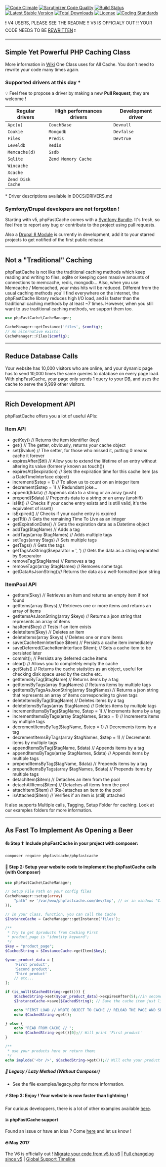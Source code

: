 [![Code Climate](https://codeclimate.com/github/PHPSocialNetwork/phpfastcache/badges/gpa.svg)](https://codeclimate.com/github/PHPSocialNetwork/phpfastcache) [![Scrutinizer Code Quality](https://scrutinizer-ci.com/g/PHPSocialNetwork/phpfastcache/badges/quality-score.png?b=v5)](https://scrutinizer-ci.com/g/PHPSocialNetwork/phpfastcache/?branch=v5) [![Build Status](https://travis-ci.org/PHPSocialNetwork/phpfastcache.svg?branch=v5)](https://travis-ci.org/PHPSocialNetwork/phpfastcache) [![Latest Stable Version](http://img.shields.io/packagist/v/phpfastcache/phpfastcache.svg)](https://packagist.org/packages/phpfastcache/phpfastcache) [![Total Downloads](http://img.shields.io/packagist/dt/phpfastcache/phpfastcache.svg)](https://packagist.org/packages/phpfastcache/phpfastcache) [![License](https://img.shields.io/packagist/l/phpfastcache/phpfastcache.svg)](https://packagist.org/packages/phpfastcache/phpfastcache) [![Coding Standards](https://img.shields.io/badge/CI-PSR6-orange.svg)](https://github.com/php-fig/cache)

:exclamation: V4 USERS, PLEASE SEE THE README !! V5 IS OFFICIALY OUT !! YOUR CODE NEEDS TO BE [REWRITTEN](https://github.com/PHPSocialNetwork/phpfastcache/wiki/%5BV4%5D-Migrating-your-code-to-the-V5) :exclamation:

---------------------------
Simple Yet Powerful PHP Caching Class
---------------------------
More information in [Wiki](https://github.com/PHPSocialNetwork/phpfastcache/wiki)
One Class uses for All Cache. You don't need to rewrite your code many times again.


### Supported drivers at this day *
:bulb: Feel free to propose a driver by making a new **Pull Request**, they are welcome !

|   Regular drivers  | High performances drivers | Development driver |
|--------------------|---------------------------|--------------------|
|  `Apc(u)`          | `CouchBase`               | `Devnull`          |
|  `Cookie`          | `Mongodb`                 | `Devfalse`         |
|  `Files`           | `Predis`                  | `Devtrue`          |
|  `Leveldb`         | `Redis`                   |                    |
|  `Memcache(d)`     | `Ssdb`                    |                    |
|  `Sqlite`          | `Zend Memory Cache`       |                    |
|  `Wincache`        |                           |                    |
|  `Xcache`          |                           |                    |
|  `Zend Disk Cache` |                           |                    |

\* Driver descriptions available in DOCS/DRIVERS.md

### Symfony/Drupal developers are not forgotten !
Starting with v5, phpFastCache comes with a [Symfony Bundle](https://github.com/PHPSocialNetwork/phpfastcache-bundle).
It's fresh, so feel free to report any bug or contribute to the project using pull requests.

Also a [Drupal 8 Module](https://github.com/PHPSocialNetwork/phpfastcache-drupal) is currently in development, add it to your starred projects to get notified of the first public release. 


---------------------------
Not a "Traditional" Caching
---------------------------
phpFastCache is not like the traditional caching methods which keep reading and writing to files, sqlite or keeping open massive amounts of connections to memcache, redis, mongodb... Also, when you use Memcache / Memcached, your miss hits will be reduced.
Different from the usual caching methods you'll find everywhere on the internet, the phpFastCache library reduces high I/O load, and is faster than the traditional caching methods by at least ~7 times.
However, when you still want to use traditional caching methods, we support them too.

```php
use phpFastCache\CacheManager;

CacheManager::getInstance('files', $config);
// An alternative exists:
CacheManager::Files($config);

```

---------------------------
Reduce Database Calls
---------------------------

Your website has 10,000 visitors who are online, and your dynamic page has to send 10,000 times the same queries to database on every page load.
With phpFastCache, your page only sends 1 query to your DB, and uses the cache to serve the 9,999 other visitors.

---------------------------
Rich Development API
---------------------------

phpFastCache offers you a lot of useful APIs:

### Item API
- getKey() // Returns the item identifier (key)
- get() // The getter, obviously, returns your cache object
- set($value) // The setter, for those who missed it, putting 0 means cache it forever
- expiresAfter($ttl) // Allow you to extend the lifetime of an entry without altering its value (formerly known as touch())
- expiresAt($expiration) // Sets the expiration time for this cache item (as a DateTimeInterface object)
- increment($step = 1) // To allow us to count on an integer item
- decrement($step = 1) // Redundant joke...
- append($data) // Appends data to a string or an array (push)
- prepend($data) // Prepends data to a string or an array (unshift)
- isHit() // Checks if your cache entry exists and is still valid, it's the equivalent of isset()
- isExpired() // Checks if your cache entry is expired
- getTtl() // Gets the remaining Time To Live as an integer
- getExpirationDate() // Gets the expiration date as a Datetime object
- addTag($tagName) // Adds a tag
- addTags(array $tagNames) // Adds multiple tags
- setTags(array $tags) // Sets multiple tags
- getTags() // Gets the tags
- getTagsAsString($separator = ', ') // Gets the data as a string separated by $separator
- removeTag($tagName) // Removes a tag
- removeTags(array $tagNames) // Removes some tags
- getDataAsJsonString()// Returns the data as a well-formatted json string

### ItemPool API
- getItem($key) // Retrieves an item and returns an empty item if not found
- getItems(array $keys) // Retrieves one or more items and returns an array of items
- getItemsAsJsonString(array $keys) // Returns a json string that represents an array of items
- hasItem($key) // Tests if an item exists
- deleteItem($key) // Deletes an item
- deleteItems(array $keys) // Deletes one or more items
- save(CacheItemInterface $item) // Persists a cache item immediately
- saveDeferred(CacheItemInterface $item); // Sets a cache item to be persisted later
- commit(); // Persists any deferred cache items
- clear() // Allows you to completely empty the cache
- getStats() // Returns the cache statistics as an object, useful for checking disk space used by the cache etc.
- getItemsByTag($tagName) // Returns items by a tag
- getItemsByTags(array $tagNames) // Returns items by multiple tags
- getItemsByTagsAsJsonString(array $tagNames) // Returns a json string that represents an array of items corresponding to given tags
- deleteItemsByTag($tagName) // Deletes items by a tag
- deleteItemsByTags(array $tagNames) // Deletes items by multiple tags
- incrementItemsByTag($tagName, $step = 1) // Increments items by a tag
- incrementItemsByTags(array $tagNames, $step = 1) // Increments items by multiple tags
- decrementItemsByTag($tagName, $step = 1) // Decrements items by a tag
- decrementItemsByTags(array $tagNames, $step = 1) // Decrements items by multiple tags
- appendItemsByTag($tagName, $data) // Appends items by a tag
- appendItemsByTags(array $tagNames, $data) // Appends items by multiple tags
- prependItemsByTag($tagName, $data) // Prepends items by a tag
- prependItemsByTags(array $tagNames, $data) // Prepends items by multiple tags
- detachItem($item) // Detaches an item from the pool
- detachAllItems($item) // Detaches all items from the pool
- attachItem($item) // (Re-)attaches an item to the pool
- isAttached($item) // Verifies if an item is (still) attached

It also supports Multiple calls, Tagging, Setup Folder for caching. Look at our examples folders for more information.

---------------------------
As Fast To Implement As Opening a Beer
---------------------------


#### :thumbsup: Step 1: Include phpFastCache in your project with composer:


```bash
composer require phpfastcache/phpfastcache
```

#### :construction: Step 2: Setup your website code to implement the phpFastCache calls (with Composer)
```php
use phpFastCache\CacheManager;

// Setup File Path on your config files
CacheManager::setup(array(
    "path" => '/var/www/phpfastcache.com/dev/tmp', // or in windows "C:/tmp/"
));

// In your class, function, you can call the Cache
$InstanceCache = CacheManager::getInstance('files');

/**
 * Try to get $products from Caching First
 * product_page is "identity keyword";
 */
$key = "product_page";
$CachedString = $InstanceCache->getItem($key);

$your_product_data = [
    'First product',
    'Second product',
    'Third product'
    // etc...
];

if (is_null($CachedString->get())) {
    $CachedString->set($your_product_data)->expiresAfter(5);//in seconds, also accepts Datetime
	$InstanceCache->save($CachedString); // Save the cache item just like you do with doctrine and entities

    echo "FIRST LOAD // WROTE OBJECT TO CACHE // RELOAD THE PAGE AND SEE // ";
    echo $CachedString->get();

} else {
    echo "READ FROM CACHE // ";
    echo $CachedString->get()[0];// Will print 'First product'
}

/**
 * use your products here or return them;
 */
echo implode('<br />', $CachedString->get());// Will echo your product list

```

##### :floppy_disk: Legacy / Lazy Method (Without Composer)
* See the file examples/legacy.php for more information.

#### :zap: Step 3: Enjoy ! Your website is now faster than lightning !
For curious developpers, there is a lot of other examples available  [here](https://github.com/PHPSocialNetwork/phpfastcache/tree/v5/examples).

#### :boom: phpFastCache support
Found an issue or have an idea ? Come [here](https://github.com/PHPSocialNetwork/phpfastcache/issues) and let us know !

#### :fire: May 2017
The V6 is officially out !
[Migrate your code from v5 to v6](https://github.com/PHPSocialNetwork/phpfastcache/wiki/%5BV5%CB%96%5D-Migrating-your-code-to-the-V6) | [Full changelog since v5](https://github.com/PHPSocialNetwork/phpfastcache/wiki/%5BV6%5D-Changelog) | [Global Support Timeline](https://github.com/PHPSocialNetwork/phpfastcache/wiki/%5BV4%CB%96%5D-Global-support-timeline)
